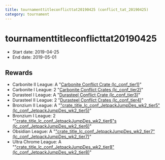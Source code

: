 ```yaml
---
title: tournamenttitleconflicttat20190425 (conflict_tat_20190425)
category: tournament
---
```

# tournamenttitleconflicttat20190425

  * Start date: 2019-04-25
  * End date: 2019-05-01

## Rewards

  * Carbonite II League: A "[Carbonite Conflict Crate (lc_conf_tier1)](lc_conf_tier1.html)"
  * Carbonite I League: 2 "[Carbonite Conflict Crates (lc_conf_tier2)](lc_conf_tier2.html)"
  * Durasteel I League: A "[Durasteel Conflict Crate (lc_conf_tier3)](lc_conf_tier3.html)"
  * Durasteel II League: 2 "[Durasteel Conflict Crates (lc_conf_tier4)](lc_conf_tier4.html)"
  * Bronzium II League: A "["crate_title_lc_conf_JetpackJumpDes_wk2_tier5" (lc_conf_JetpackJumpDes_wk2_tier5)](lc_conf_JetpackJumpDes_wk2_tier5.html)"
  * Bronzium I League: 2 "["crate_title_lc_conf_JetpackJumpDes_wk2_tier6"s (lc_conf_JetpackJumpDes_wk2_tier6)](lc_conf_JetpackJumpDes_wk2_tier6.html)"
  * Obsidian League: A "["crate_title_lc_conf_JetpackJumpDes_wk2_tier7" (lc_conf_JetpackJumpDes_wk2_tier7)](lc_conf_JetpackJumpDes_wk2_tier7.html)"
  * Ultra Chrome League: A "["crate_title_lc_conf_JetpackJumpDes_wk2_tier8" (lc_conf_JetpackJumpDes_wk2_tier8)](lc_conf_JetpackJumpDes_wk2_tier8.html)"
